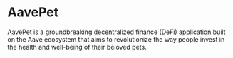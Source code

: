 # AavePet
AavePet is a groundbreaking decentralized finance (DeFi) application built on the Aave ecosystem that aims to revolutionize the way people invest in the health and well-being of their beloved pets.

